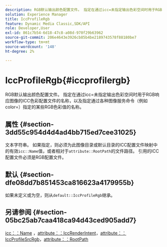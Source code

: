 ```yaml
---
description: RGB默认输出颜色配置文件。 指定在通过icc=未指定输出色彩空间时用于RGB响应图像的ICC色彩配置文件的名称，以及指定通过各种图像服务命令（例如color=）指定的某些RGB色彩值的名称。
solution: Experience Manager
title: IccProfileRgb
feature: Dynamic Media Classic,SDK/API
role: Developer,User
exl-id: 861c7b54-6d18-47c8-a08d-970f29b63962
source-git-commit: 206e4643e3926cb85b4be2189743578f88180be7
workflow-type: tm+mt
source-wordcount: '148'
ht-degree: 2%

---
```


# IccProfileRgb{#iccprofilergb}

RGB默认输出颜色配置文件。 指定在通过icc=未指定输出色彩空间时用于RGB响应图像的ICC色彩配置文件的名称，以及指定通过各种图像服务命令（例如color=）指定的某些RGB色彩值的名称。

## 属性 {#section-3dd55c954d4d4ad4bb715ed7cee31025}

文本字符串。 如果指定，则必须为此图像目录或默认目录的ICC配置文件映射中的有效`icc::Name`值，或者相对于`attribute::RootPath`的文件路径。 引用的ICC配置文件必须是RGB配置文件。

## 默认 {#section-dfe08dd7b851453ca816623a4179955b}

如果未定义或为空，则从`default::IccProfileRgb`继承。

## 另请参阅 {#section-05bc25ab7caa418ca94d43ced905add7}

[icc：：Name](../../../../../is-api/image-catalog/image-serving-api-ref/c-image-catalog-reference/c-icc-profile-map-reference/r-name-icc.md#reference-9e7d3c8e35434981a3dfac66b8946cbe) ，[attribute：：IccRenderIntent](../../../../../is-api/image-catalog/image-serving-api-ref/c-image-catalog-reference/c-attributes-reference/r-iccrenderintent.md#reference-012f207f28bd4406a5368d23ed95a51f)，[attribute：：IccProfileSrcRgb](../../../../../is-api/image-catalog/image-serving-api-ref/c-image-catalog-reference/c-attributes-reference/r-iccprofilesrcrgb.md#reference-b8e576d075b44f5c94d95bfb5aa22ae2)，[attribute：：RootPath](../../../../../is-api/image-catalog/image-serving-api-ref/c-image-catalog-reference/c-attributes-reference/r-rootpath.md#reference-17d57e5967be403b8408fa7214017494)
